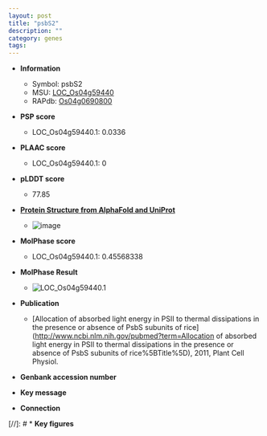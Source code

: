 ```yaml
---
layout: post
title: "psbS2"
description: ""
category: genes
tags: 
---
```


* **Information**  
    + Symbol: psbS2  
    + MSU: [LOC_Os04g59440](http://rice.plantbiology.msu.edu/cgi-bin/ORF_infopage.cgi?orf=LOC_Os04g59440)  
    + RAPdb: [Os04g0690800](http://rapdb.dna.affrc.go.jp/viewer/gbrowse_details/irgsp1?name=Os04g0690800)  

* **PSP score**  
    + LOC_Os04g59440.1: 0.0336 

* **PLAAC score**  
    + LOC_Os04g59440.1: 0 

* **pLDDT score**
    + 77.85

* **[Protein Structure from AlphaFold and UniProt](https://www.uniprot.org/uniprotkb/Q0J8R9/entry#structure)**
    + ![image](https://ricepsp.github.io/images/Q0/AF-Q0J8R9-F1.png)

* **MolPhase score**
    + LOC_Os04g59440.1: 0.45568338

* **MolPhase Result**
    + ![LOC_Os04g59440.1](https://304243504.github.io/Pictures/LOC_Os04g/LOC_Os04g59440.1.png)

* **Publication**  
    + [Allocation of absorbed light energy in PSII to thermal dissipations in the presence or absence of PsbS subunits of rice](http://www.ncbi.nlm.nih.gov/pubmed?term=Allocation of absorbed light energy in PSII to thermal dissipations in the presence or absence of PsbS subunits of rice%5BTitle%5D), 2011, Plant Cell Physiol.

* **Genbank accession number**  

* **Key message**  

* **Connection**  

[//]: # * **Key figures**  


